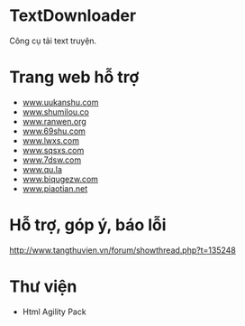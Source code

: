 # TextDownloader

Công cụ tải text truyện.

# Trang web hỗ trợ

+ www.uukanshu.com
+ www.shumilou.co
+ www.ranwen.org
+ www.69shu.com
+ www.lwxs.com
+ www.sqsxs.com
+ www.7dsw.com
+ www.qu.la
+ www.biqugezw.com
+ www.piaotian.net

# Hỗ trợ, góp ý, báo lỗi

http://www.tangthuvien.vn/forum/showthread.php?t=135248

# Thư viện

+ Html Agility Pack
